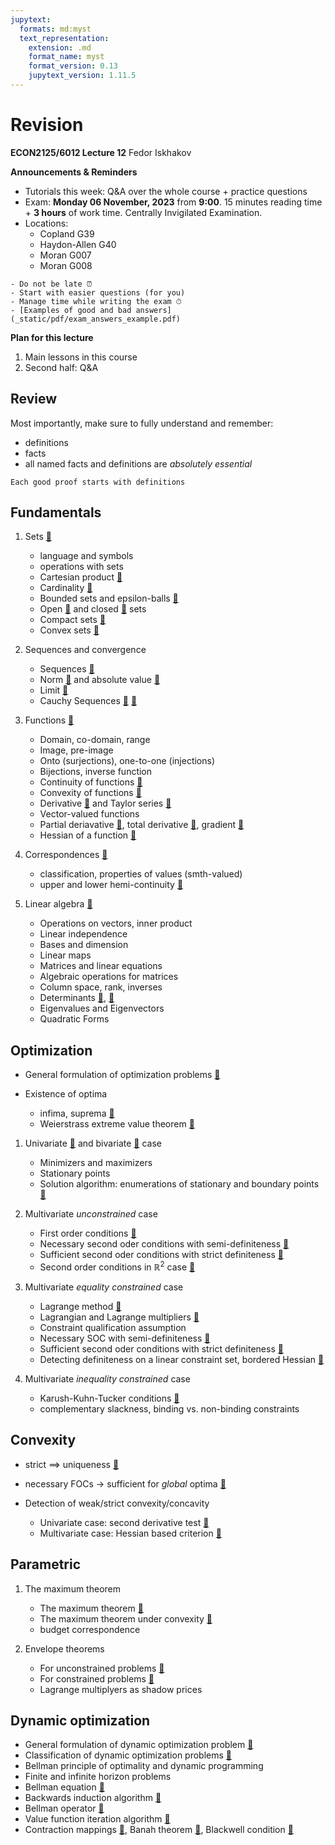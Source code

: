 ```yaml
---
jupytext:
  formats: md:myst
  text_representation:
    extension: .md
    format_name: myst
    format_version: 0.13
    jupytext_version: 1.11.5
---
```


# Revision
**ECON2125/6012 Lecture 12**
Fedor Iskhakov

**Announcements & Reminders**

- Tutorials this week: Q&A over the whole course + practice questions
- Exam: **Monday 06 November, 2023** from **9:00**. 15 minutes reading time + **3 hours** of work time. Centrally Invigilated Examination.
 - Locations:
    - Copland G39
    - Haydon-Allen G40
    - Moran G007
    - Moran G008

```{tip}
- Do not be late ⏰
- Start with easier questions (for you)
- Manage time while writing the exam ⏱
- [Examples of good and bad answers](_static/pdf/exam_answers_example.pdf)
```


**Plan for this lecture**

1. Main lessons in this course 
2. Second half: Q&A


## Review

Most importantly, make sure to fully understand and remember:
- definitions
- facts
- all named facts and definitions are *absolutely essential*

```{tip}
Each good proof starts with definitions
```

## Fundamentals

1. Sets [📖](ref-sets)
    - language and symbols
    - operations with sets
    - Cartesian product [📖](ref-cartesian)
    - Cardinality [📖](ref-cardinality)
    - Bounded sets and epsilon-balls [📖](bounded-sets)
    - Open [📖](open-sets) and closed [📖](closed-sets) sets 
    - Compact sets [📖](compact)
    - Convex sets [📖](convex-set)

2. Sequences and convergence
    - Sequences [📖](ref-sequences)
    - Norm [📖](norm) and absolute value [📖](absolute-value)
    - Limit [📖](limit)
    - Cauchy Sequences [📖](cauchy) [📖](cauchy-K)

3. Functions [📖](ref-functions)
    - Domain, co-domain, range
    - Image, pre-image
    - Onto (surjections), one-to-one (injections)
    - Bijections, inverse function
    - Continuity of functions [📖](continuous-functions)
    - Convexity of functions [📖](convex-function)
    - Derivative [📖](derivative) and Taylor series [📖](ref-taylor)
    - Vector-valued functions
    - Partial deriavative [📖](partial-derivative), total derivative [📖](jacobian), gradient [📖](gradient)
    - Hessian of a function [📖](hessian)

4. Correspondences [📖](ref-correspondences)
    - classification, properties of values (smth-valued)
    - upper and lower hemi-continuity [📖](hemicontinuity)

5. Linear algebra [📖](ref-linear-algebra)
    - Operations on vectors, inner product
    - Linear independence
    - Bases and dimension
    - Linear maps
    - Matrices and linear equations
    - Algebraic operations for matrices
    - Column space, rank, inverses
    - Determinants [📖](det2by2), [📖](det3by3)
    - Eigenvalues and Eigenvectors
    - Quadratic Forms

## Optimization

- General formulation of optimization problems [📖](general-optimization-problem)

- Existence of optima
  - infima, suprema [📖](ref-suprema)
  - Weierstrass extreme value theorem [📖](extreme-value-theorem)

1. Univariate [📖](univariate-optimization) and bivariate [📖](bivariate-optimization) case
    - Minimizers and maximizers
    - Stationary points
    - Solution algorithm: enumerations of stationary and boundary points [📖](univariate-solution-algorithm)

2. Multivariate *unconstrained* case
    - First order conditions [📖](ref-foc)
    - Necessary second oder conditions with semi-definiteness [📖](necessary-soc)
    - Sufficient second oder conditions with strict definiteness [📖](sufficient-soc)
    - Second order conditions in $\mathbb{R}^2$ case [📖](2d-soc)

3. Multivariate *equality constrained* case
    - Lagrange method [📖](ref-lagrange-method)
    - Lagrangian and Lagrange multipliers [📖](lagrangian)
    - Constraint qualification assumption
    - Necessary SOC with semi-definiteness [📖](necessary-soc-lagrange)
    - Sufficient second oder conditions with strict definiteness [📖](sufficient-soc-lagrange)
    - Detecting definiteness on a linear constraint set, bordered Hessian [📖](definiteness-bordered-hessian)

4. Multivariate *inequality constrained* case
    - Karush-Kuhn-Tucker conditions [📖](KKT-conditions)
    - complementary slackness, binding vs. non-binding constraints

## Convexity

- strict $\implies$ uniqueness [📖](general-uniqueness)
- necessary FOCs $\to$ sufficient for *global* optima [📖](general-stationary-uniqueness)

- Detection of weak/strict convexity/concavity 
  - Univariate case: second derivative test [📖](univariate-concavity)
  - Multivariate case: Hessian based criterion [📖](convexity-hessian-criterion)

## Parametric

1. The maximum theorem
    - The maximum theorem [📖](maximum-theorem)
    - The maximum theorem under convexity [📖](maximum-theorem-convexity)
    - budget correspondence

2. Envelope theorems
    - For unconstrained problems [📖](envelope-unconstrained)
    - For constrained problems [📖](envelope-constrained)
    - Lagrange multiplyers as shadow prices

## Dynamic optimization

  - General formulation of dynamic optimization problem [📖](dynamic-optimization-problem)
  - Classification of dynamic optimization problems [📖](ref-dynamic-classification)
  - Bellman principle of optimality and dynamic programming
  - Finite and infinite horizon problems
  - Bellman equation [📖](bellman-equation)
  - Backwards induction algorithm [📖](backwards-induction-algorithm)
  - Bellman operator [📖](bellman-operator)
  - Value function iteration algorithm [📖](vfi)
  - Contraction mappings [📖](contraction-mapping), Banah theorem [📖](contraction-mapping-theorem), Blackwell condition [📖](blackwell-condition)
